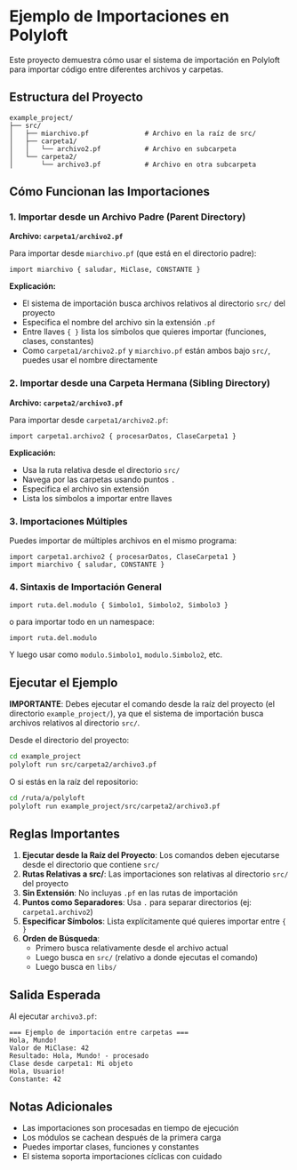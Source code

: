 # Ejemplo de Importaciones en Polyloft

Este proyecto demuestra cómo usar el sistema de importación en Polyloft para importar código entre diferentes archivos y carpetas.

## Estructura del Proyecto

```
example_project/
├── src/
│   ├── miarchivo.pf              # Archivo en la raíz de src/
│   ├── carpeta1/
│   │   └── archivo2.pf           # Archivo en subcarpeta
│   └── carpeta2/
│       └── archivo3.pf           # Archivo en otra subcarpeta
```

## Cómo Funcionan las Importaciones

### 1. Importar desde un Archivo Padre (Parent Directory)

**Archivo: `carpeta1/archivo2.pf`**

Para importar desde `miarchivo.pf` (que está en el directorio padre):

```polyloft
import miarchivo { saludar, MiClase, CONSTANTE }
```

**Explicación:**
- El sistema de importación busca archivos relativos al directorio `src/` del proyecto
- Especifica el nombre del archivo sin la extensión `.pf`
- Entre llaves `{ }` lista los símbolos que quieres importar (funciones, clases, constantes)
- Como `carpeta1/archivo2.pf` y `miarchivo.pf` están ambos bajo `src/`, puedes usar el nombre directamente

### 2. Importar desde una Carpeta Hermana (Sibling Directory)

**Archivo: `carpeta2/archivo3.pf`**

Para importar desde `carpeta1/archivo2.pf`:

```polyloft
import carpeta1.archivo2 { procesarDatos, ClaseCarpeta1 }
```

**Explicación:**
- Usa la ruta relativa desde el directorio `src/`
- Navega por las carpetas usando puntos `.`
- Especifica el archivo sin extensión
- Lista los símbolos a importar entre llaves

### 3. Importaciones Múltiples

Puedes importar de múltiples archivos en el mismo programa:

```polyloft
import carpeta1.archivo2 { procesarDatos, ClaseCarpeta1 }
import miarchivo { saludar, CONSTANTE }
```

### 4. Sintaxis de Importación General

```polyloft
import ruta.del.modulo { Simbolo1, Simbolo2, Simbolo3 }
```

o para importar todo en un namespace:

```polyloft
import ruta.del.modulo
```

Y luego usar como `modulo.Simbolo1`, `modulo.Simbolo2`, etc.

## Ejecutar el Ejemplo

**IMPORTANTE**: Debes ejecutar el comando desde la raíz del proyecto (el directorio `example_project/`), ya que el sistema de importación busca archivos relativos al directorio `src/`.

Desde el directorio del proyecto:

```bash
cd example_project
polyloft run src/carpeta2/archivo3.pf
```

O si estás en la raíz del repositorio:

```bash
cd /ruta/a/polyloft
polyloft run example_project/src/carpeta2/archivo3.pf
```

## Reglas Importantes

1. **Ejecutar desde la Raíz del Proyecto**: Los comandos deben ejecutarse desde el directorio que contiene `src/`
2. **Rutas Relativas a src/**: Las importaciones son relativas al directorio `src/` del proyecto
3. **Sin Extensión**: No incluyas `.pf` en las rutas de importación
4. **Puntos como Separadores**: Usa `.` para separar directorios (ej: `carpeta1.archivo2`)
5. **Especificar Símbolos**: Lista explícitamente qué quieres importar entre `{ }`
6. **Orden de Búsqueda**: 
   - Primero busca relativamente desde el archivo actual
   - Luego busca en `src/` (relativo a donde ejecutas el comando)
   - Luego busca en `libs/`

## Salida Esperada

Al ejecutar `archivo3.pf`:

```
=== Ejemplo de importación entre carpetas ===
Hola, Mundo!
Valor de MiClase: 42
Resultado: Hola, Mundo! - procesado
Clase desde carpeta1: Mi objeto
Hola, Usuario!
Constante: 42
```

## Notas Adicionales

- Las importaciones son procesadas en tiempo de ejecución
- Los módulos se cachean después de la primera carga
- Puedes importar clases, funciones y constantes
- El sistema soporta importaciones cíclicas con cuidado
